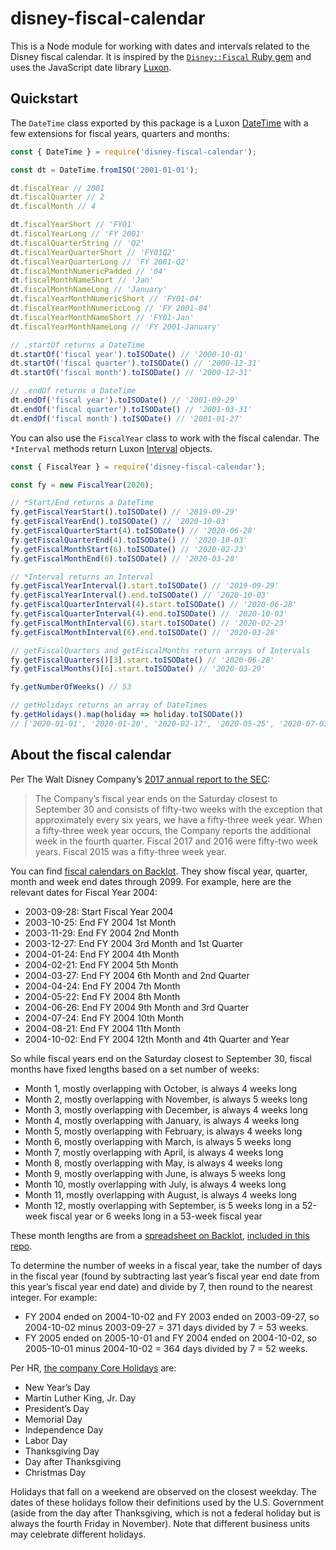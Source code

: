 # disney-fiscal-calendar

This is a Node module for working with dates and intervals related to the Disney fiscal calendar. It is inspired by the [`Disney::Fiscal` Ruby gem](https://gitlab.wdi.disney.com/wdi-business-tech/rubygems/disney-fiscal) and uses the JavaScript date library [Luxon](https://moment.github.io/luxon/).

## Quickstart

The `DateTime` class exported by this package is a Luxon [DateTime](https://moment.github.io/luxon/docs/class/src/datetime.js~DateTime.html) with a few extensions for fiscal years, quarters and months:

```js
const { DateTime } = require('disney-fiscal-calendar');

const dt = DateTime.fromISO('2001-01-01');

dt.fiscalYear // 2001
dt.fiscalQuarter // 2
dt.fiscalMonth // 4

dt.fiscalYearShort // 'FY01'
dt.fiscalYearLong // 'FY 2001'
dt.fiscalQuarterString // 'Q2'
dt.fiscalYearQuarterShort // 'FY01Q2'
dt.fiscalYearQuarterLong // 'FY 2001-Q2'
dt.fiscalMonthNumericPadded // '04'
dt.fiscalMonthNameShort // 'Jan'
dt.fiscalMonthNameLong // 'January'
dt.fiscalYearMonthNumericShort // 'FY01-04'
dt.fiscalYearMonthNumericLong // 'FY 2001-04'
dt.fiscalYearMonthNameShort // 'FY01-Jan'
dt.fiscalYearMonthNameLong // 'FY 2001-January'

// .startOf returns a DateTime
dt.startOf('fiscal year').toISODate() // '2000-10-01'
dt.startOf('fiscal quarter').toISODate() // '2000-12-31'
dt.startOf('fiscal month').toISODate() // '2000-12-31'

// .endOf returns a DateTime
dt.endOf('fiscal year').toISODate() // '2001-09-29'
dt.endOf('fiscal quarter').toISODate() // '2001-03-31'
dt.endOf('fiscal month').toISODate() // '2001-01-27'
```

You can also use the `FiscalYear` class to work with the fiscal calendar. The `*Interval` methods return Luxon [Interval](https://moment.github.io/luxon/docs/class/src/interval.js~Interval.html) objects.

```js
const { FiscalYear } = require('disney-fiscal-calendar');

const fy = new FiscalYear(2020);

// *Start/End returns a DateTime
fy.getFiscalYearStart().toISODate() // '2019-09-29'
fy.getFiscalYearEnd().toISODate() // '2020-10-03'
fy.getFiscalQuarterStart(4).toISODate() // '2020-06-28'
fy.getFiscalQuarterEnd(4).toISODate() // '2020-10-03'
fy.getFiscalMonthStart(6).toISODate() // '2020-02-23'
fy.getFiscalMonthEnd(6).toISODate() // '2020-03-28'

// *Interval returns an Interval
fy.getFiscalYearInterval().start.toISODate() // '2019-09-29'
fy.getFiscalYearInterval().end.toISODate() // '2020-10-03'
fy.getFiscalQuarterInterval(4).start.toISODate() // '2020-06-28'
fy.getFiscalQuarterInterval(4).end.toISODate() // '2020-10-03'
fy.getFiscalMonthInterval(6).start.toISODate() // '2020-02-23'
fy.getFiscalMonthInterval(6).end.toISODate() // '2020-03-28'

// getFiscalQuarters and getFiscalMonths return arrays of Intervals
fy.getFiscalQuarters()[3].start.toISODate() // '2020-06-28'
fy.getFiscalMonths()[6].start.toISODate() // '2020-03-29'

fy.getNumberOfWeeks() // 53

// getHolidays returns an array of DateTimes
fy.getHolidays().map(holiday => holiday.toISODate())
// ['2020-01-01', '2020-01-20', '2020-02-17', '2020-05-25', '2020-07-03', '2020-09-07', '2020-11-26', '2020-11-27', '2020-12-25' ]
```

## About the fiscal calendar

Per The Walt Disney Company’s [2017 annual report to the SEC](https://www.thewaltdisneycompany.com/wp-content/uploads/2017-Annual-Report.pdf):

> The Company’s fiscal year ends on the Saturday closest to September 30 and consists of fifty-two weeks with the exception that approximately every six years, we have a fifty-three week year. When a fifty-three week year occurs, the Company reports the additional week in the fourth quarter. Fiscal 2017 and 2016 were fifty-two week years. Fiscal 2015 was a fifty-three week year.

You can find [fiscal calendars on Backlot](https://backlot.disney.com/docs/DOC-70130). They show fiscal year, quarter, month and week end dates through 2099. For example, here are the relevant dates for Fiscal Year 2004:

- 2003-09-28: Start Fiscal Year 2004
- 2003-10-25: End FY 2004 1st Month
- 2003-11-29: End FY 2004 2nd Month
- 2003-12-27: End FY 2004 3rd Month and 1st Quarter
- 2004-01-24: End FY 2004 4th Month
- 2004-02-21: End FY 2004 5th Month
- 2004-03-27: End FY 2004 6th Month and 2nd Quarter
- 2004-04-24: End FY 2004 7th Month
- 2004-05-22: End FY 2004 8th Month
- 2004-06-26: End FY 2004 9th Month and 3rd Quarter
- 2004-07-24: End FY 2004 10th Month
- 2004-08-21: End FY 2004 11th Month
- 2004-10-02: End FY 2004 12th Month and 4th Quarter and Year

So while fiscal years end on the Saturday closest to September 30, fiscal months have fixed lengths based on a set number of weeks:

- Month 1, mostly overlapping with October, is always 4 weeks long
- Month 2, mostly overlapping with November, is always 5 weeks long
- Month 3, mostly overlapping with December, is always 4 weeks long
- Month 4, mostly overlapping with January, is always 4 weeks long
- Month 5, mostly overlapping with February, is always 4 weeks long
- Month 6, mostly overlapping with March, is always 5 weeks long
- Month 7, mostly overlapping with April, is always 4 weeks long
- Month 8, mostly overlapping with May, is always 4 weeks long
- Month 9, mostly overlapping with June, is always 5 weeks long
- Month 10, mostly overlapping with July, is always 4 weeks long
- Month 11, mostly overlapping with August, is always 4 weeks long
- Month 12, mostly overlapping with September, is 5 weeks long in a 52-week fiscal year or 6 weeks long in a 53-week fiscal year

These month lengths are from a [spreadsheet on Backlot](https://backlot.disney.com/docs/DOC-77745), [included in this repo](./docs/TWDC%20Fiscal%20Calendar%20through%202099.xlsx).

To determine the number of weeks in a fiscal year, take the number of days in the fiscal year (found by subtracting last year’s fiscal year end date from this year’s fiscal year end date) and divide by 7, then round to the nearest integer. For example:

- FY 2004 ended on 2004-10-02 and FY 2003 ended on 2003-09-27, so 2004-10-02 minus 2003-09-27 = 371 days divided by 7 = 53 weeks.
- FY 2005 ended on 2005-10-01 and FY 2004 ended on 2004-10-02, so 2005-10-01 minus 2004-10-02 = 364 days divided by 7 = 52 weeks.

Per HR, [the company Core Holidays](https://disney.service-now.com/dtoolshramericas?id=dhr_search&tags=Holidays) are:

- New Year’s Day
- Martin Luther King, Jr. Day
- President’s Day
- Memorial Day
- Independence Day
- Labor Day
- Thanksgiving Day
- Day after Thanksgiving
- Christmas Day

Holidays that fall on a weekend are observed on the closest weekday. The dates of these holidays follow their definitions used by the U.S. Government (aside from the day after Thanksgiving, which is not a federal holiday but is always the fourth Friday in November). Note that different business units may celebrate different holidays.
